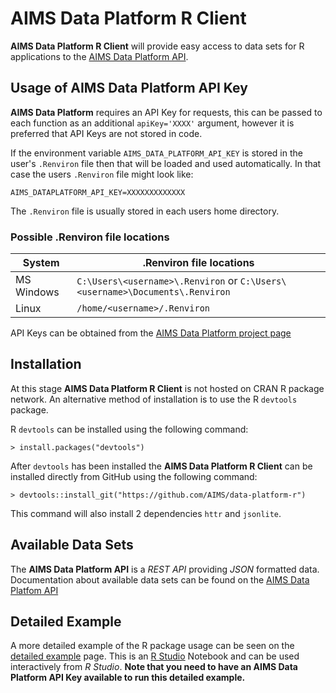 
AIMS Data Platform R Client
==========================

__AIMS Data Platform R Client__ will provide easy access to data sets for R applications to the [AIMS Data Platform API](https://aims.github.io/data-platform).

Usage of AIMS Data Platform API Key
----------------------------------

__AIMS Data Platform__ requires an API Key for requests, this can be passed to each function as an additional `apiKey='XXXX'` argument, however it is preferred that API Keys are not stored in code.

If the environment variable `AIMS_DATA_PLATFORM_API_KEY` is stored in the user's `.Renviron` file then that will be loaded and used automatically.  In that case the users `.Renviron` file might look like:

```
AIMS_DATAPLATFORM_API_KEY=XXXXXXXXXXXXX

```
The `.Renviron` file is usually stored in each users home directory.

### Possible .Renviron file locations

System     | .Renviron file locations
-----------|-------------------------
MS Windows | `C:\Users\<username>\.Renviron`  or `C:\Users\<username>\Documents\.Renviron`
Linux      | `/home/<username>/.Renviron`

API Keys can be obtained from the [AIMS Data Platform project page](https://aims.github.io/data-platform)

Installation
------------

At this stage __AIMS Data Platform R Client__ is not hosted on CRAN R package network.  An alternative method of installation is to use the R `devtools` package.

R `devtools` can be installed using the following command:

```
> install.packages("devtools")

```

After `devtools` has been installed the __AIMS Data Platform R Client__ can be installed directly from GitHub using the following command:

```
> devtools::install_git("https://github.com/AIMS/data-platform-r")

```

This command will also install 2 dependencies `httr` and `jsonlite`.


Available Data Sets
-------------------

The __AIMS Data Platform API__ is a *REST API* providing *JSON* formatted data.  Documentation about available data sets can be found on the [AIMS Data Platfom API](https://aims.github.io/data-platform)

Detailed Example
----------------

A more detailed example of the R package usage can be seen on the [detailed example](detailed-example.nb.html) page.  This is an [R Studio](https://www.rstudio.com/) Notebook and can be used interactively from *R Studio*.  __Note that you need to have an AIMS Data Platform API Key available to run this detailed example.__

